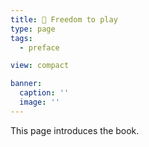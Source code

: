 ```yaml
---
title: 📔 Freedom to play
type: page
tags:
  - preface

view: compact

banner:
  caption: ''
  image: ''
---
```


This page introduces the book.
